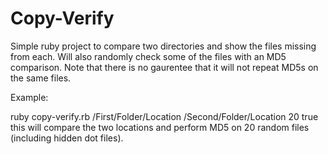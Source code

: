 Copy-Verify
===========

Simple ruby project to compare two directories and show the files missing from each. Will also randomly check some of the files with an MD5 comparison. Note that there is no gaurentee that it will not repeat MD5s on the same files.

Example: 

ruby copy-verify.rb /First/Folder/Location /Second/Folder/Location 20 true
this will compare the two locations and perform MD5 on 20 random files (including hidden dot files).

